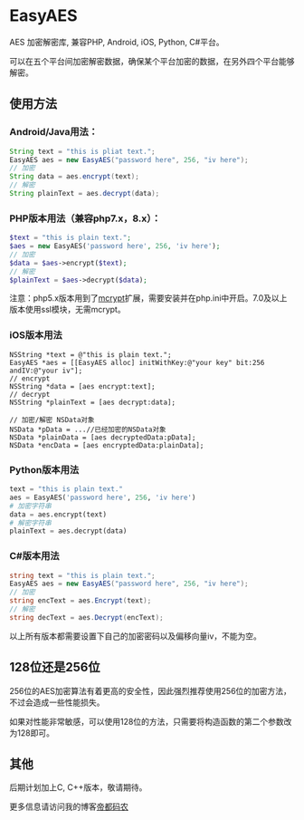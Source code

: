 # EasyAES
AES 加密解密库, 兼容PHP, Android, iOS, Python, C#平台。

可以在五个平台间加密解密数据，确保某个平台加密的数据，在另外四个平台能够解密。

## 使用方法

### Android/Java用法：
``` java
String text = "this is pliat text.";
EasyAES aes = new EasyAES("password here", 256, "iv here");
// 加密
String data = aes.encrypt(text);
// 解密
String plainText = aes.decrypt(data);
```


### PHP版本用法（兼容php7.x，8.x）：
``` php
$text = "this is plain text.";
$aes = new EasyAES('password here', 256, 'iv here');
// 加密
$data = $aes->encrypt($text);
// 解密
$plainText = $aes->decrypt($data);
```
注意：php5.x版本用到了[mcrypt](https://www.php.net/manual/en/book.mcrypt.php)扩展，需要安装并在php.ini中开启。7.0及以上版本使用ssl模块，无需mcrypt。


### iOS版本用法
``` objc
NSString *text = @"this is plain text.";
EasyAES *aes = [[EasyAES alloc] initWithKey:@"your key" bit:256 andIV:@"your iv"];
// encrypt
NSString *data = [aes encrypt:text];
// decrypt
NSString *plainText = [aes decrypt:data];

// 加密/解密 NSData对象
NSData *pData = ...//已经加密的NSData对象
NSData *plainData = [aes decryptedData:pData];
NSData *encData = [aes encryptedData:plainData];
```


### Python版本用法
``` python
text = "this is plain text."
aes = EasyAES('password here', 256, 'iv here')
# 加密字符串
data = aes.encrypt(text)
# 解密字符串
plainText = aes.decrypt(data)
```


### C#版本用法
``` csharp
string text = "this is plain text.";
EasyAES aes = new EasyAES("password here", 256, "iv here");
// 加密
string encText = aes.Encrypt(text);
// 解密
string decText = aes.Decrypt(encText);
```

以上所有版本都需要设置下自己的加密密码以及偏移向量iv，不能为空。


## 128位还是256位
256位的AES加密算法有着更高的安全性，因此强烈推荐使用256位的加密方法，不过会造成一些性能损失。

如果对性能非常敏感，可以使用128位的方法，只需要将构造函数的第二个参数改为128即可。

## 其他

后期计划加上C, C++版本，敬请期待。

更多信息请访问我的博客[帝都码农](http://diducoder.com)